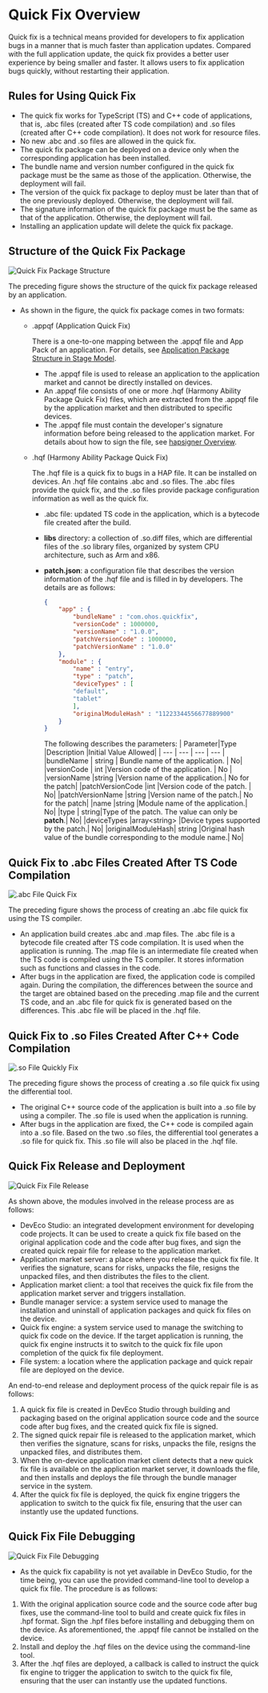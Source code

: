 # Quick Fix Overview

Quick fix is a technical means provided for developers to fix application bugs in a manner that is much faster than application updates. Compared with the full application update, the quick fix provides a better user experience by being smaller and faster. It allows users to fix application bugs quickly, without restarting their application.

## Rules for Using Quick Fix

* The quick fix works for TypeScript (TS) and C++ code of applications, that is, .abc files (created after TS code compilation) and .so files (created after C++ code compilation). It does not work for resource files.
* No new .abc and .so files are allowed in the quick fix.
* The quick fix package can be deployed on a device only when the corresponding application has been installed.
* The bundle name and version number configured in the quick fix package must be the same as those of the application. Otherwise, the deployment will fail.
* The version of the quick fix package to deploy must be later than that of the one previously deployed. Otherwise, the deployment will fail.
* The signature information of the quick fix package must be the same as that of the application. Otherwise, the deployment will fail.
* Installing an application update will delete the quick fix package.

## Structure of the Quick Fix Package

![Quick Fix Package Structure](figures/quick_fix_bundle_struct.png)

The preceding figure shows the structure of the quick fix package released by an application.

* As shown in the figure, the quick fix package comes in two formats:
    * .appqf (Application Quick Fix)
    
      There is a one-to-one mapping between the .appqf file and App Pack of an application. For details, see [Application Package Structure in Stage Model](application-package-structure-stage.md).
      
        * The .appqf file is used to release an application to the application market and cannot be directly installed on devices.
        * An .appqf file consists of one or more .hqf (Harmony Ability Package Quick Fix) files, which are extracted from the .appqf file by the application market and then distributed to specific devices.
        * The .appqf file must contain the developer's signature information before being released to the application market. For details about how to sign the file, see [hapsigner Overview](../security/hapsigntool-overview.md).
      
    * .hqf (Harmony Ability Package Quick Fix)
    
      The .hqf file is a quick fix to bugs in a HAP file. It can be installed on devices. An .hqf file contains .abc and .so files. The .abc files provide the quick fix, and the .so files provide package configuration information as well as the quick fix.
      
        * .abc file: updated TS code in the application, which is a bytecode file created after the build.
        * **libs** directory: a collection of .so.diff files, which are differential files of the .so library files, organized by system CPU architecture, such as Arm and x86.
        * **patch.json**: a configuration file that describes the version information of the .hqf file and is filled in by developers. The details are as follows:
            
            ```json
            {
                "app" : {
                    "bundleName" : "com.ohos.quickfix",
                    "versionCode" : 1000000,
                    "versionName" : "1.0.0",
                    "patchVersionCode" : 1000000,
                    "patchVersionName" : "1.0.0"
                },
                "module" : {
                    "name" : "entry",
                    "type" : "patch",
                    "deviceTypes" : [
                    "default",
                    "tablet"
                    ],
                    "originalModuleHash" : "11223344556677889900"
                }
            }
            ```
            The following describes the parameters:
            | Parameter|Type |Description |Initial Value Allowed|
            | --- | --- | --- | --- |
            |bundleName | string | Bundle name of the application.   | No|
            |versionCode | int |Version code of the application.         | No |
            |versionName |string |Version name of the application.| No for the patch|
            |patchVersionCode |int |Version code of the patch.  | No|
            |patchVersionName |string |Version name of the patch.| No for the patch|
            |name |string |Module name of the application.| No|
            |type | string|Type of the patch. The value can only be **patch**.| No|
            |deviceTypes |array\<string> |Device types supported by the patch.| No|
            |originalModuleHash| string |Original hash value of the bundle corresponding to the module name.| No|

## Quick Fix to .abc Files Created After TS Code Compilation

![.abc File Quick Fix](figures/quick_fix_gen_abc.png)

The preceding figure shows the process of creating an .abc file quick fix using the TS compiler.
* An application build creates .abc and .map files. The .abc file is a bytecode file created after TS code compilation. It is used when the application is running. The .map file is an intermediate file created when the TS code is compiled using the TS compiler. It stores information such as functions and classes in the code.
* After bugs in the application are fixed, the application code is compiled again. During the compilation, the differences between the source and the target are obtained based on the preceding .map file and the current TS code, and an .abc file for quick fix is generated based on the differences. This .abc file will be placed in the .hqf file.

## Quick Fix to .so Files Created After C++ Code Compilation

![.so File Quickly Fix](figures/quick_fix_gen_so.png)

The preceding figure shows the process of creating a .so file quick fix using the differential tool.
* The original C++ source code of the application is built into a .so file by using a compiler. The .so file is used when the application is running.
* After bugs in the application are fixed, the C++ code is compiled again into a .so file. Based on the two .so files, the differential tool generates a .so file for quick fix. This .so file will also be placed in the .hqf file.

## Quick Fix Release and Deployment

![Quick Fix File Release](figures/quick-fix-devel_release.png)

As shown above, the modules involved in the release process are as follows:
* DevEco Studio: an integrated development environment for developing code projects. It can be used to create a quick fix file based on the original application code and the code after bug fixes, and sign the created quick repair file for release to the application market.
* Application market server: a place where you release the quick fix file. It verifies the signature, scans for risks, unpacks the file, resigns the unpacked files, and then distributes the files to the client.
* Application market client: a tool that receives the quick fix file from the application market server and triggers installation.
* Bundle manager service: a system service used to manage the installation and uninstall of application packages and quick fix files on the device.
* Quick fix engine: a system service used to manage the switching to quick fix code on the device. If the target application is running, the quick fix engine instructs it to switch to the quick fix file upon completion of the quick fix file deployment.
* File system: a location where the application package and quick repair file are deployed on the device.

An end-to-end release and deployment process of the quick repair file is as follows:
1. A quick fix file is created in DevEco Studio through building and packaging based on the original application source code and the source code after bug fixes, and the created quick fix file is signed.
2. The signed quick repair file is released to the application market, which then verifies the signature, scans for risks, unpacks the file, resigns the unpacked files, and distributes them.
3. When the on-device application market client detects that a new quick fix file is available on the application market server, it downloads the file, and then installs and deploys the file through the bundle manager service in the system.
4. After the quick fix file is deployed, the quick fix engine triggers the application to switch to the quick fix file, ensuring that the user can instantly use the updated functions.

## Quick Fix File Debugging

![Quick Fix File Debugging](figures/quick-fix-debug.png)

* As the quick fix capability is not yet available in DevEco Studio, for the time being, you can use the provided command-line tool to develop a quick fix file. The procedure is as follows:
1. With the original application source code and the source code after bug fixes, use the command-line tool to build and create quick fix files in .hpf format. Sign the .hpf files before installing and debugging them on the device. As aforementioned, the .appqf file cannot be installed on the device.
2. Install and deploy the .hqf files on the device using the command-line tool.
3. After the .hqf files are deployed, a callback is called to instruct the quick fix engine to trigger the application to switch to the quick fix file, ensuring that the user can instantly use the updated functions.
